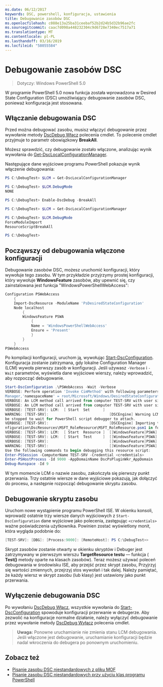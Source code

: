 ```yaml
---
ms.date: 06/12/2017
keywords: DSC, powershell, konfiguracja, ustawienia
title: Debugowanie zasobów DSC
ms.openlocfilehash: c088e13a25ba31ceebaf52b2d24b5d32b96ae2fc
ms.sourcegitcommit: caac7d098a448232304c9d6728e7340ec7517a71
ms.translationtype: MT
ms.contentlocale: pl-PL
ms.lasthandoff: 03/16/2019
ms.locfileid: "58055584"
---
```

# <a name="debugging-dsc-resources"></a>Debugowanie zasobów DSC

> Dotyczy: Windows PowerShell 5.0

W programie PowerShell 5.0 nowa funkcja została wprowadzona w Desired State Configuration (DSC) umożliwiający debugowanie zasobów DSC, ponieważ konfiguracja jest stosowana.

## <a name="enabling-dsc-debugging"></a>Włączanie debugowania DSC
Przed można debugować zasobu, musisz włączyć debugowanie przez wywołanie metody [DscDebug Włącz](/powershell/module/PSDesiredStateConfiguration/Enable-DscDebug) polecenia cmdlet.
To polecenie cmdlet przyjmuje to parametr obowiązkowy **BreakAll**.

Możesz sprawdzić, czy debugowanie zostało włączone, analizując wynik wywołania do [Get-DscLocalConfigurationManager](/powershell/module/PSDesiredStateConfiguration/Get-DscLocalConfigurationManager).

Następujące dane wyjściowe programu PowerShell pokazuje wynik włączenie debugowania:


```powershell
PS C:\DebugTest> $LCM = Get-DscLocalConfigurationManager

PS C:\DebugTest> $LCM.DebugMode
NONE

PS C:\DebugTest> Enable-DscDebug -BreakAll

PS C:\DebugTest> $LCM = Get-DscLocalConfigurationManager

PS C:\DebugTest> $LCM.DebugMode
ForceModuleImport
ResourceScriptBreakAll

PS C:\DebugTest>
```


## <a name="starting-a-configuration-with-debug-enabled"></a>Począwszy od debugowania włączone konfiguracji
Debugowanie zasobów DSC, możesz uruchomić konfiguracji, który wywołuje tego zasobu.
W tym przykładzie przyjrzymy prostej konfiguracji, który wywołuje **WindowsFeature** zasobów, aby upewnić się, czy zainstalowana jest funkcja "WindowsPowerShellWebAccess":

```powershell
Configuration PSWebAccess
    {
    Import-DscResource -ModuleName 'PsDesiredStateConfiguration'
    Node localhost
        {
        WindowsFeature PSWA
            {
            Name = 'WindowsPowerShellWebAccess'
            Ensure = 'Present'
            }
        }
    }
PSWebAccess
```
Po kompilacji konfiguracji, uruchom ją, wywołując [Start-DscConfiguration](/powershell/module/psdesiredstateconfiguration/start-dscconfiguration).
Konfiguracja zostanie zatrzymana, gdy lokalne Configuration Manager (LCM) wywoła pierwszy zasób w konfiguracji.
Jeśli używasz `-Verbose` i `-Wait` parametrów, wyświetla dane wyjściowe wierszy, należy wprowadzić, aby rozpocząć debugowanie.

```powershell
Start-DscConfiguration .\PSWebAccess -Wait -Verbose
VERBOSE: Perform operation 'Invoke CimMethod' with following parameters, ''methodName' = SendConfigurationApply,'className' = MSFT_DSCLocalConfiguration
Manager,'namespaceName' = root/Microsoft/Windows/DesiredStateConfiguration'.
VERBOSE: An LCM method call arrived from computer TEST-SRV with user sid S-1-5-21-2127521184-1604012920-1887927527-108583.
VERBOSE: An LCM method call arrived from computer TEST-SRV with user sid S-1-5-21-2127521184-1604012920-1887927527-108583.
VERBOSE: [TEST-SRV]: LCM:  [ Start  Set      ]
WARNING: [TEST-SRV]:                            [DSCEngine] Warning LCM is in Debug 'ResourceScriptBreakAll' mode.  Resource script processing will
be stopped to wait for PowerShell script debugger to attach.
VERBOSE: [TEST-SRV]:                            [DSCEngine] Importing the module C:\WINDOWS\system32\WindowsPowerShell\v1.0\Modules\PSDesiredStateCo
nfiguration\DscResources\MSFT_RoleResource\MSFT_RoleResource.psm1 in force mode.
VERBOSE: [TEST-SRV]: LCM:  [ Start  Resource ]  [[WindowsFeature]PSWA]
VERBOSE: [TEST-SRV]: LCM:  [ Start  Test     ]  [[WindowsFeature]PSWA]
VERBOSE: [TEST-SRV]:                            [[WindowsFeature]PSWA] Importing the module MSFT_RoleResource in force mode.
WARNING: [TEST-SRV]:                            [[WindowsFeature]PSWA] Resource is waiting for PowerShell script debugger to attach.
Use the following commands to begin debugging this resource script:
Enter-PSSession -ComputerName TEST-SRV -Credential <credentials>
Enter-PSHostProcess -Id 9000 -AppDomainName DscPsPluginWkr_AppDomain
Debug-Runspace -Id 9
```
W tym momencie LCM o nazwie zasobu, zakończyła się pierwszy punkt przerwania.
Trzy ostatnie wiersze w dane wyjściowe pokazują, jak dołączyć do procesu, a następnie rozpocząć debugowanie skryptu zasobu.

## <a name="debugging-the-resource-script"></a>Debugowanie skryptu zasobu

Uruchom nowe wystąpienie programu PowerShell ISE.
W okienku konsoli, wprowadź ostatnie trzy wiersze danych wyjściowych z `Start-DscConfiguration` dane wyjściowe jako polecenia, zastępując `<credentials>` ważne poświadczenia użytkownika.
Powinien zostać wyświetlony monit, która wygląda podobnie do:

```powershell
[TEST-SRV]: [DBG]: [Process:9000]: [RemoteHost]: PS C:\DebugTest>>
```

Skrypt zasobów zostanie otwarty w okienku skryptów i Debuger jest zatrzymywany w pierwszym wierszu **TargetResource testu** — funkcja ( **Test()** metody oparte na klasach zasobów).
Teraz możesz używać poleceń debugowania w środowisku ISE, aby przejść przez skrypt zasobu, Przyjrzyj się wartości zmiennych, przejrzyj stos wywołań i tak dalej. Należy pamiętać, że każdy wiersz w skrypt zasobu (lub klasy) jest ustawiony jako punkt przerwania.

## <a name="disabling-dsc-debugging"></a>Wyłączenie debugowania DSC

Po wywołaniu [DscDebug Włącz](/powershell/module/PSDesiredStateConfiguration/Enable-DscDebug), wszystkie wywołania do [Start-DscConfiguration](/powershell/module/psdesiredstateconfiguration/start-dscconfiguration) spowoduje konfiguracji przerwanie w debugerze. Aby zezwolić na konfiguracje normalne działanie, należy wyłączyć debugowanie przez wywołanie metody [DscDebug Wyłącz](/powershell/module/PSDesiredStateConfiguration/Disable-DscDebug) polecenia cmdlet.

>**Uwaga:** Ponowne uruchamianie nie zmienia stanu LCM debugowania. Jeśli włączone jest debugowanie, uruchamianie konfiguracji będzie nadal wkroczenia do debugera po ponownym uruchomieniu.

## <a name="see-also"></a>Zobacz też

- [Pisanie zasobu DSC niestandardowych z pliku MOF](../resources/authoringResourceMOF.md)
- [Pisanie zasobu DSC niestandardowych przy użyciu klas programu PowerShell](../resources/authoringResourceClass.md)
